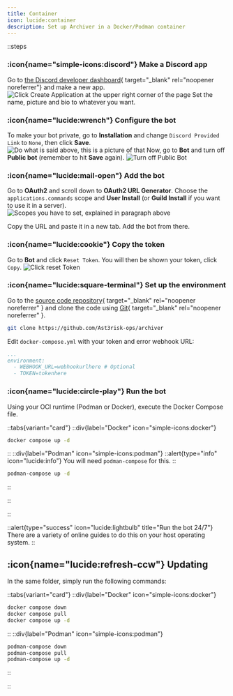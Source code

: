 ```yaml
---
title: Container
icon: lucide:container
description: Set up Archiver in a Docker/Podman container
---
```

::steps
### :icon{name="simple-icons:discord"} Make a Discord app
Go to [the Discord developer dashboard](https://discord.com/developers/applications){ target="_blank" rel="noopener noreferrer"} and make a new app.
![Click Create Application at the upper right corner of the page](/assets/img/makinganapp.png)
Set the name, picture and bio to whatever you want.
### :icon{name="lucide:wrench"} Configure the bot
To make your bot private, go to **Installation** and change `Discord Provided Link` to `None`, then click **Save**.
![Do what is said above, this is a picture of that](/assets/img/installationurl.png)
Now, go to **Bot** and turn off **Public bot** (remember to hit **Save** again).
![Turn off Public Bot](/assets/img/publicbot.png)
### :icon{name="lucide:mail-open"} Add the bot
Go to **OAuth2** and scroll down to **OAuth2 URL Generator**. Choose the `applications.commands` scope and **User Install** (or **Guild Install** if you want to use it in a server).
![Scopes you have to set, explained in paragraph above](/assets/img/scopes.png)

Copy the URL and paste it in a new tab. Add the bot from there.
### :icon{name="lucide:cookie"} Copy the token
Go to **Bot** and click `Reset Token`. You will then be shown your token, click `Copy`.
![Click reset Token](/assets/img/token.png)
### :icon{name="lucide:square-terminal"} Set up the environment
Go to the [source code repository](https://github.com/Ast3risk-ops/archiver){ target="_blank" rel="noopener noreferrer" } and clone the code using [Git](https://git-scm.com){ target="_blank" rel="noopener noreferrer" }.

```sh
git clone https://github.com/Ast3risk-ops/archiver
```

Edit `docker-compose.yml` with your token and error webhook URL:
```yaml [docker-compose.yml] icon=simple-icons:docker
...
environment:
  - WEBHOOK_URL=webhookurlhere # Optional
  - TOKEN=tokenhere
```
### :icon{name="lucide:circle-play"} Run the bot
Using your OCI runtime (Podman or Docker), execute the Docker Compose file.

  ::tabs{variant="card"}
  ::div{label="Docker" icon="simple-icons:docker"}
  ```sh
  docker compose up -d
  ```
  ::
  ::div{label="Podman" icon="simple-icons:podman"}
  ::alert{type="info" icon="lucide:info"}
  You will need `podman-compose` for this.
  ::
  ```sh
  podman-compose up -d
  ```
  ::

  ::

::

::alert{type="success" icon="lucide:lightbulb" title="Run the bot 24/7"}
There are a variety of online guides to do this on your host operating system.
::

## :icon{name="lucide:refresh-ccw"} Updating

In the same folder, simply run the following commands:

  ::tabs{variant="card"}
  ::div{label="Docker" icon="simple-icons:docker"}
  ```sh
  docker compose down
  docker compose pull
  docker compose up -d
  ```
  ::
  ::div{label="Podman" icon="simple-icons:podman"}
  ```sh
  podman-compose down
  podman-compose pull
  podman-compose up -d
  ```
  ::

  ::